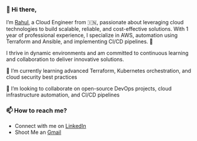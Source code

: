### 👋 Hi there,

I’m [Rahul](https://github.com/rahulwagh09/rahulwagh09), a Cloud Engineer from 🇮🇳, passionate about leveraging cloud technologies to build scalable, reliable, and cost-effective solutions. 
With 1 year of professional experience, I specialize in AWS, automation using Terraform and Ansible, and implementing CI/CD pipelines. 🎯 

I thrive in dynamic environments and am committed to continuous learning and collaboration to deliver innovative solutions.

🌱 I’m currently learning advanced Terraform, Kubernetes orchestration, and cloud security best practices

💞️ I’m looking to collaborate on open-source DevOps projects, cloud infrastructure automation, and CI/CD pipelines

### 📫 How to reach me?
- Connect with me on [LinkedIn](https://www.linkedin.com/in/rahul-wagh-cloud-devops/)
- Shoot Me an [Gmail](https://mail.google.com/mail/u/0/#inbox)
